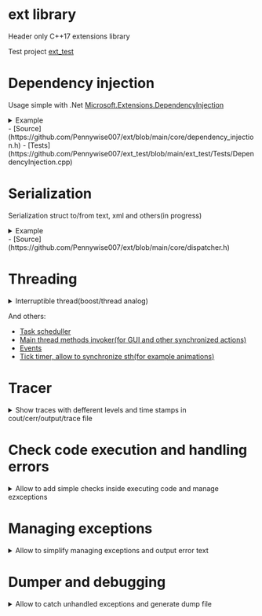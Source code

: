 # ext library
Header only C++17 extensions library

Test project [ext_test](https://github.com/Pennywise007/ext_test) 

# Dependency injection
Usage simple with .Net [Microsoft.Extensions.DependencyInjection](https://www.nuget.org/packages/Microsoft.Extensions.DependencyInjection/)
<details><summary>Example</summary>
    ```c++

    #include <ext/core/dependency_injection.h>
    
    
    struct IInterfaceExample
    {
        virtual ~IInterfaceExample() = default;
    };
    
    struct InterfaceImplementationExample : IInterfaceExample
    {};
    
    struct CreatedObjectExample : ext::ServiceProviderHolder
    {
        explicit CreatedObjectExample(std::shared_ptr<IInterfaceExample> interfaceShared, std::lazy_interface<IInterfaceExample> interfaceLazy, ext::ServiceProvider::Ptr&& serviceProvider)
            : ServiceProviderHolder(std::move(serviceProvider))
            , m_interfaceShared(std::move(interfaceShared))
            , m_interfaceLazyOne(std::move(interfaceLazy))
            , m_interfaceLazyTwo(ServiceProviderHolder::m_serviceProvider)
        {}
    
        std::shared_ptr<IRandomInterface> GetRandomInterface() const
        {
            return ServiceProviderHolder::GetInterface<IRandomInterface>();
        }
    
        std::shared_ptr<IRandomInterface> GetRandomInterfaceOption2() const
        {
            return ext::GetInterface<IRandomInterface>(ServiceProviderHolder::m_serviceProvider);
        }
    
        std::shared_ptr<IInterfaceExample> m_interfaceShared;
        ext::lazy_interface<IInterfaceExample> m_interfaceLazyOne;
        ext::lazy_interface<IInterfaceExample> m_interfaceLazyTwo;
    };
    
    ext::ServiceCollection& serviceCollection = ext::get_service<ext::ServiceCollection>();
    serviceCollection.RegisterScoped<InterfaceImplementationExample, IInterfaceExample>();
    
    const std::shared_ptr<CreatedObjectExample> object = ext::CreateObject<CreatedObjectExample>(serviceCollection.BuildServiceProvider());
    
    ```

</details>
- [Source](https://github.com/Pennywise007/ext/blob/main/core/dependency_injection.h)
- [Tests](https://github.com/Pennywise007/ext_test/blob/main/ext_test/Tests/DependencyInjection.cpp)

# Serialization
Serialization struct to/from text, xml and others(in progress)
<details><summary>Example</summary>
```c++

    #include <ext/serialization/iserializable.h>
    
    using namespace ext::serializable;
    
    struct InternalStruct : SerializableObject<InternalStruct, L"Pretty name">
    {
        DECLARE_SERIALIZABLE((long) value);
        DECLARE_SERIALIZABLE((std::list<int>) valueList);
    };
    
    struct TestStruct :  SerializableObject<TestStruct>
    {
        REGISTER_SERIALIZABLE_BASE(InternalStruct);
    
        DECLARE_SERIALIZABLE((long) valueLong, 2);
        DECLARE_SERIALIZABLE((int) valueInt);
        DECLARE_SERIALIZABLE((std::vector<bool>) boolVector, { true, false });
    
        DECLARE_SERIALIZABLE((CustomField) field);
        DECLARE_SERIALIZABLE((InternalStruct) internalStruct);
    
        std::list<int> m_listOfParams;
    
        MyTestStruct()
        {
            REGISTER_SERIALIZABLE_OBJECT(m_listOfParams); // or use DECLARE_SERIALIZABLE macro
    
            Executor::DeserializeObject(Fabric::TextDeserializer(L"C:\\Test.xml"), testStruct);
        }
    
        ~MyTestStruct()
        {
            Executor::SerializeObject(Fabric::TextSerializer(L"C:\\Test.xml"), testStruct);
        }
    };

```
</details>
- [Source](https://github.com/Pennywise007/ext/tree/main/serialization)
- [Tests](https://github.com/Pennywise007/ext_test/blob/main/ext_test/Tests/Serialization.cpp)

# Event dispatcher
Allow to register events and notify subscribers
<details><summary>Example</summary>
```c++
    #include <ext/core/dispatcher.h>
    
    // Example of event interface
    struct IEvent : ext::events::IBaseEvent
    {
    	virtual void Event(int val) = 0;
    };
    
    // Example of sending an event:
    ext::send_event(&IEvent::Event, 10);
    
    // Example of recipient:
    struct Recipient : ext::events::ScopeSubscription<IEvent>
    {
    	void Event(int val) override { std::cout << "Event"; }
    }
```
</details>
- [Source](https://github.com/Pennywise007/ext/blob/main/core/dispatcher.h)

# Threading
<details><summary>Interruptible thread(boost/thread analog)</summary>
```c++
    #include <ext/thread/thread.h>
    
    ext::thread myThread(thread_function, []()
    {
    	while (!ext::this_thread::interruption_requested())
    	{
    		try
    		{
    			...
    		}
    		catch (const ext::thread::thread_interrupted&)
            {
                break;
            }
    	}
    });
    
    myThread.interrupt();
    EXPECT_TRUE(myThread.interrupted());
```
- [Source](https://github.com/Pennywise007/ext/blob/main/thread/thread.h)
- [Tests](https://github.com/Pennywise007/ext_test/blob/main/ext_test/Tests/Threads.cpp)
</details>

<details><summary>Thread pool</summary>
```c++
    #include <ext/thread/thread_pool.h>
    
    std::set<ext::task::TaskId, ext::task::TaskIdComparer> taskList;
    ext::thread_pool threadPool([&taskList, &listMutex](const ext::task::TaskId& taskId)
    {
    	taskList.erase(taskId);
    });
    
    const auto maxThreads = std::thread::hardware_concurrency();
    for (auto i = maxThreads; i != 0; --i)
    {
    	taskList.emplace(threadPool.add_task([]()
    	{
    		...
    	}));
    }
    threadPool.wait_for_tasks();
```
- [Source](https://github.com/Pennywise007/ext/blob/main/thread/thread_pool.h)
- [Tests](https://github.com/Pennywise007/ext_test/blob/main/ext_test/Tests/ThreadPool.cpp)
</details>

And others:

- [Task scheduller](https://github.com/Pennywise007/ext/blob/main/thread/scheduller.h)
- [Main thread methods invoker(for GUI and other synchronized actions)](https://github.com/Pennywise007/ext/blob/main/thread/invoker.h)
- [Events](https://github.com/Pennywise007/ext/blob/main/thread/event.h)
- [Tick timer, allow to synchronize sth(for example animations)](https://github.com/Pennywise007/ext/blob/main/thread/tick.h)

# Tracer
<details><summary>Show traces with defferent levels and time stamps in cout/cerr/output/trace file</summary>
```c++
    #include <ext/traces/tracer.h>
    ext::get_tracer()->EnableTraces(true);
```
Simple macroses:
Default information trace

`	EXT_TRACE() << "My trace";`

Debug information only for Debug build

`	EXT_TRACE_DBG() << EXT_TRACE_FUNCTION "called";`
	
Error trace to cerr, mostly used in EXT_CHECK/EXT_EXPECT

`	EXT_TRACE_ERR() << EXT_TRACE_FUNCTION "called";`
	
Can be called for scope call function check. Trace start and end scope with the given text

`	EXT_TRACE_SCOPE() << EXT_TRACE_FUNCTION << "Main function called with " << args;`

- [Source](https://github.com/Pennywise007/ext/tree/main/trace)
</details>

# Check code execution and handling errors
<details><summary>Allow to add simple checks inside executing code and manage ezxceptions</summary>

```c++
    #include <ext/core/check.h>
```
**EXT_CHECK** - throws exception if expression is false
EXT_CHECK(bool_expression) << "Text";
```c++
    if (!bool_expression)
    	throw ::ext::check::CheckFailedException(EXT_SRC_LOCATION, #bool_expression "Text"));
```

**EXT_EXPECT** - if expression is false:
- Only on first failure: debug break if debugger presents, create dump otherwise
- throws exception

EXT_EXPECT(bool_expression) << "Text";
```c++
    if (!bool_expression)
    {
    	if (IsDebuggerPresent())                                            
            DebugBreak();                                                   
    	else                                                                
    		EXT_DUMP_CREATE();
    	throw ::ext::check::CheckFailedException(EXT_SRC_LOCATION, #bool_expression "Text"));
    }
```

**EXT_ASSERT / EXT_REQUIRE** - if expression is false in debug mode. Only on first failure: debug break if debugger presents, create dump otherwise
EXT_ASSERT(bool_expression) << "Text";
```c++
    #ifdef _DEBUG
    	if (!bool_expression)
    	{
    		if (IsDebuggerPresent())                                            
    			DebugBreak();                                                   
    		else                                                                
    			EXT_DUMP_CREATE();
    	}
    #endif
```
- [Source](https://github.com/Pennywise007/ext/blob/main/core/check.h)
</details>

# Managing exceptions
<details><summary>Allow to simplify managing exceptions and output error text</summary>

```c++
    #include <ext/error/exception.h>
    
    try
    { 
    	EXT_EXPECT(is_ok()) << "Something wrong!";
    }
    catch (...)
    {	
    	try
    	{
    		std::throw_with_nested(ext::exception(EXT_SRC_LOCATION, "Job failed")); 
    	}
    	catch (...)
    	{
    		::MessageBox(NULL, ext::ManageExceptionText("Big bang"));
    	}
    }
```

- [Source](https://github.com/Pennywise007/ext/blob/main/error/exception.h)
</details>

# Dumper and debugging

<details><summary>Allow to catch unhandled exceptions and generate dump file</summary>

Declare unhandled exceptions handler(called automatic on calling ext::dump::create_dump())
```c++
    #include <ext/error/dump_writer.h>
    
    void main()
    {
    	EXT_DUMP_DECLARE_HANDLER();
    	...
    }
```
	
If you need to catch error inside you code you add check:
```c++
    EXT_DUMP_IF(is_something_wrong());
``` 
In this case if debugger presents - it will be stopped here, otherwise generate dump file and **continue** execution, @see DEBUG_BREAK_OR_CREATE_DUMP.
Dump generation and debug break in case with EXT_DUMP_IF generates only once to avoid spam.

- [Source](https://github.com/Pennywise007/ext/blob/main/error/dump_writer.h)
</details>